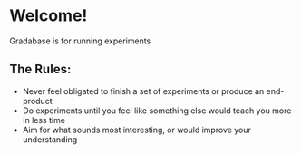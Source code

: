 # Welcome! 
Gradabase is for running experiments
## The Rules:
- Never feel obligated to finish a set of experiments or produce an end-product
- Do experiments until you feel like something else would teach you more in less time
- Aim for what sounds most interesting, or would improve your understanding
